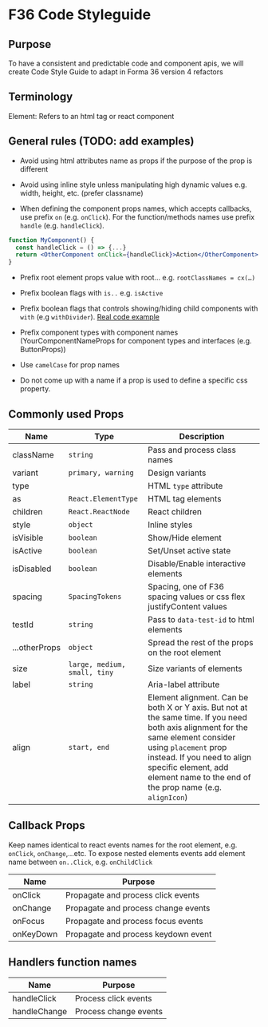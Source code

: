# F36 Code Styleguide

## Purpose

To have a consistent and predictable code and component apis, we will create Code Style Guide to adapt in Forma 36 version 4 refactors

## Terminology

Element: Refers to an html tag or react component

## General rules (TODO: add examples)

- Avoid using html attributes name as props if the purpose of the prop is different

- Avoid using inline style unless manipulating high dynamic values e.g. width, height, etc. (prefer classname)

- When defining the component props names, which accepts callbacks, use prefix `on` (e.g. `onClick`). For the function/methods names use prefix `handle` (e.g. `handleClick`).

```jsx
function MyComponent() {
  const handleClick = () => {...}
  return <OtherComponent onClick={handleClick}>Action</OtherComponent>
}
```

- Prefix root element props value with root… e.g. `rootClassNames = cx(…)`

- Prefix boolean flags with `is..` e.g. `isActive`

- Prefix boolean flags that controls showing/hiding child components with `with` (e.g `withDivider`). [Real code example](https://github.com/contentful/forma-36/blob/9f149b09d11c5b8f7293df140458e6020dc8090d/packages/components/button/src/ButtonGroup/types.ts#L14-L18)

- Prefix component types with component names (YourComponentNameProps for component types and interfaces (e.g. ButtonProps))

- Use `camelCase` for prop names

- Do not come up with a name if a prop is used to define a specific css property.

## Commonly used Props

| **Name**      | **Type**                     | **Description**                                                                                                                                                                                                                                                            |
| ------------- | ---------------------------- | -------------------------------------------------------------------------------------------------------------------------------------------------------------------------------------------------------------------------------------------------------------------------- |
| className     | `string`                     | Pass and process class names                                                                                                                                                                                                                                               |
| variant       | `primary, warning`           | Design variants                                                                                                                                                                                                                                                            |
| type          |                              | HTML `type` attribute                                                                                                                                                                                                                                                      |
| as            | `React.ElementType`          | HTML tag elements                                                                                                                                                                                                                                                          |
| children      | `React.ReactNode`            | React children                                                                                                                                                                                                                                                             |
| style         | `object`                     | Inline styles                                                                                                                                                                                                                                                              |
| isVisible     | `boolean`                    | Show/Hide element                                                                                                                                                                                                                                                          |
| isActive      | `boolean`                    | Set/Unset active state                                                                                                                                                                                                                                                     |
| isDisabled    | `boolean`                    | Disable/Enable interactive elements                                                                                                                                                                                                                                        |
| spacing       | `SpacingTokens`              | Spacing, one of F36 spacing values or css flex justifyContent values                                                                                                                                                                                                       |
| testId        | `string`                     | Pass to `data-test-id` to html elements                                                                                                                                                                                                                                    |
| ...otherProps | `object`                     | Spread the rest of the props on the root element                                                                                                                                                                                                                           |
| size          | `large, medium, small, tiny` | Size variants of elements                                                                                                                                                                                                                                                  |
| label         | `string`                     | Aria-label attribute                                                                                                                                                                                                                                                       |
| align         | `start, end`                 | Element alignment. Can be both X or Y axis. But not at the same time. If you need both axis alignment for the same element consider using `placement` prop instead. If you need to align specific element, add element name to the end of the prop name (e.g. `alignIcon`) |

## Callback Props

Keep names identical to react events names for the root element, e.g. `onClick`, `onChange`,…etc.
To expose nested elements events add element name between `on..Click`, e.g. `onChildClick`

| **Name**  | **Purpose**                         |
| --------- | ----------------------------------- |
| onClick   | Propagate and process click events  |
| onChange  | Propagate and process change events |
| onFocus   | Propagate and process focus events  |
| onKeyDown | Propagate and process keydown event |

## Handlers function names

| **Name**     | **Purpose**           |
| ------------ | --------------------- |
| handleClick  | Process click events  |
| handleChange | Process change events |
